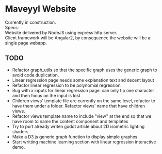 # Maveyyl Website

Currently in construction.  
Specs:  
Website delivered by NodeJS using express http server.  
Client framework will be Angular2, by consequence the website will be a single page webapp.

## TODO
* Refactor graph_utils so that the specific graph uses the generic graph to avoid code duplication.
* Linear regression page needs some explanation text and decent layout
* Refactor linear regression to be polynomial regression
* Bug with x inputs for linear regression page: can only tip one character and then focus on the input is lost
* Children views' template file are currently on the same level, refactor to have them under a folder. Refactor views' name that have children views.
* Refactor views template name to include "view" at the end so that we have room to name the content component and templates
* Try to port already writen godot article about 2D isometric lighting shaders.
* Make a D3.js generic graph function to display simple graphes.
* Start writting machine learning section with linear regression interactive demo.